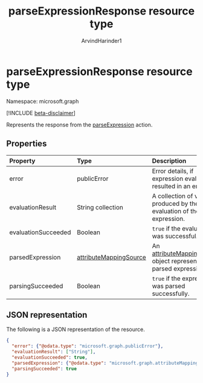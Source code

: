 ﻿---
title: "parseExpressionResponse resource type"
description: "Represents the response from the synchronizationSchema: parseExpression action."
localization_priority: Normal
doc_type: resourcePageType
author: "ArvindHarinder1"
ms.prod: "microsoft-identity-platform"
---

# parseExpressionResponse resource type

Namespace: microsoft.graph

[!INCLUDE [beta-disclaimer](../../includes/beta-disclaimer.md)]

Represents the response from the [parseExpression](../api/synchronization-synchronizationschema-parseexpression.md) action.

## Properties

| Property            | Type                                                                | Description                                                                                                       |
| :------------------ | :------------------------------------------------------------------ | :---------------------------------------------------------------------------------------------------------------- |
| error               | publicError                                                         | Error details, if expression evaluation resulted in an error.                                                     |
| evaluationResult    | String collection                                                   | A collection of values produced by the evaluation of the expression.                                              |
| evaluationSucceeded | Boolean                                                             | `true` if the evaluation was successful.                                                                          |
| parsedExpression    | [attributeMappingSource](synchronization-attributemappingsource.md) | An [attributeMappingSource](synchronization-attributemappingsource.md) object representing the parsed expression. |
| parsingSucceeded    | Boolean                                                             | `true` if the expression was parsed successfully.                                                                 |

## JSON representation

The following is a JSON representation of the resource.

<!-- {
  "blockType": "resource",
  "optionalProperties": [

  ],
  "@odata.type": "microsoft.graph.parseExpressionResponse"
}-->

```json
{
  "error": {"@odata.type": "microsoft.graph.publicError"},
  "evaluationResult": ["String"],
  "evaluationSucceeded": true,
  "parsedExpression": {"@odata.type": "microsoft.graph.attributeMappingSource"},
  "parsingSucceeded": true
}

```

<!-- uuid: 8fcb5dbc-d5aa-4681-8e31-b001d5168d79
2015-10-25 14:57:30 UTC -->

<!--
{
  "type": "#page.annotation",
  "description": "parseExpressionResponse resource",
  "keywords": "",
  "section": "documentation",
  "tocPath": "",
  "suppressions": []
}
-->
